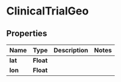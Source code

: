 # ClinicalTrialGeo

## Properties
Name | Type | Description | Notes
------------ | ------------- | ------------- | -------------
**lat** | **Float** |  | 
**lon** | **Float** |  | 
